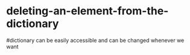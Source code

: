# deleting-an-element-from-the-dictionary
#dictionary can be easily accessible and can be changed whenever we want 

